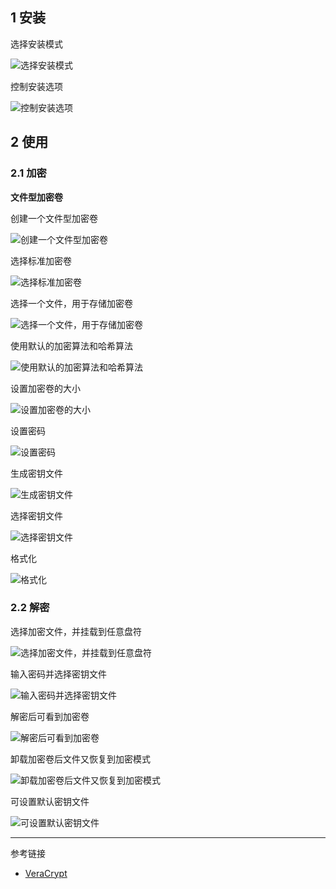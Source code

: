 ## 1 安装

选择安装模式

![选择安装模式](./../../../../../../images/VeraCrypt/%E9%80%89%E6%8B%A9%E5%AE%89%E8%A3%85%E6%A8%A1%E5%BC%8F.png)

控制安装选项

![控制安装选项](./../../../../../../images/VeraCrypt/%E6%8E%A7%E5%88%B6%E5%AE%89%E8%A3%85%E9%80%89%E9%A1%B9.png)

## 2 使用

### 2.1 加密

**文件型加密卷**

创建一个文件型加密卷

![创建一个文件型加密卷](./../../../../../../images/VeraCrypt/%E5%88%9B%E5%BB%BA%E4%B8%80%E4%B8%AA%E6%96%87%E4%BB%B6%E5%9E%8B%E5%8A%A0%E5%AF%86%E5%8D%B7.png)

选择标准加密卷

![选择标准加密卷](./../../../../../../images/VeraCrypt/%E9%80%89%E6%8B%A9%E6%A0%87%E5%87%86%E5%8A%A0%E5%AF%86%E5%8D%B7.png)

选择一个文件，用于存储加密卷

![选择一个文件，用于存储加密卷](./../../../../../../images/VeraCrypt/%E9%80%89%E6%8B%A9%E4%B8%80%E4%B8%AA%E6%96%87%E4%BB%B6%EF%BC%8C%E7%94%A8%E4%BA%8E%E5%AD%98%E5%82%A8%E5%8A%A0%E5%AF%86%E5%8D%B7.png)

使用默认的加密算法和哈希算法

![使用默认的加密算法和哈希算法](./../../../../../../images/VeraCrypt/%E4%BD%BF%E7%94%A8%E9%BB%98%E8%AE%A4%E7%9A%84%E5%8A%A0%E5%AF%86%E7%AE%97%E6%B3%95%E5%92%8C%E5%93%88%E5%B8%8C%E7%AE%97%E6%B3%95.png)

设置加密卷的大小

![设置加密卷的大小](./../../../../../../images/VeraCrypt/%E8%AE%BE%E7%BD%AE%E5%8A%A0%E5%AF%86%E5%8D%B7%E7%9A%84%E5%A4%A7%E5%B0%8F.png)

设置密码

![设置密码](./../../../../../../images/VeraCrypt/%E8%AE%BE%E7%BD%AE%E5%AF%86%E7%A0%81.png)

生成密钥文件

![生成密钥文件](./../../../../../../images/VeraCrypt/%E7%94%9F%E6%88%90%E5%AF%86%E9%92%A5%E6%96%87%E4%BB%B6.png)

选择密钥文件

![选择密钥文件](./../../../../../../images/VeraCrypt/%E9%80%89%E6%8B%A9%E5%AF%86%E9%92%A5%E6%96%87%E4%BB%B6.png)

格式化

![格式化](./../../../../../../images/VeraCrypt/%E6%A0%BC%E5%BC%8F%E5%8C%96.png)

### 2.2 解密

选择加密文件，并挂载到任意盘符

![选择加密文件，并挂载到任意盘符](./../../../../../../images/VeraCrypt/%E9%80%89%E6%8B%A9%E5%8A%A0%E5%AF%86%E6%96%87%E4%BB%B6%EF%BC%8C%E5%B9%B6%E6%8C%82%E8%BD%BD%E5%88%B0%E4%BB%BB%E6%84%8F%E7%9B%98%E7%AC%A6.png)

输入密码并选择密钥文件

![输入密码并选择密钥文件](./../../../../../../images/VeraCrypt/%E8%BE%93%E5%85%A5%E5%AF%86%E7%A0%81%E5%B9%B6%E9%80%89%E6%8B%A9%E5%AF%86%E9%92%A5%E6%96%87%E4%BB%B6.png)

解密后可看到加密卷

![解密后可看到加密卷](./../../../../../../images/VeraCrypt/%E8%A7%A3%E5%AF%86%E5%90%8E%E5%8F%AF%E7%9C%8B%E5%88%B0%E5%8A%A0%E5%AF%86%E5%8D%B7.png)

卸载加密卷后文件又恢复到加密模式

![卸载加密卷后文件又恢复到加密模式](./../../../../../../images/VeraCrypt/%E5%8D%B8%E8%BD%BD%E5%8A%A0%E5%AF%86%E5%8D%B7%E5%90%8E%E6%96%87%E4%BB%B6%E5%8F%88%E6%81%A2%E5%A4%8D%E5%88%B0%E5%8A%A0%E5%AF%86%E6%A8%A1%E5%BC%8F.png)

可设置默认密钥文件

![可设置默认密钥文件](./../../../../../../images/VeraCrypt/%E5%8F%AF%E8%AE%BE%E7%BD%AE%E9%BB%98%E8%AE%A4%E5%AF%86%E9%92%A5%E6%96%87%E4%BB%B6.png)

---

参考链接

- [VeraCrypt](https://www.veracrypt.fr/en/Home.html)